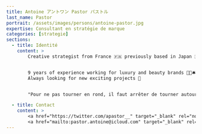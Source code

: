 ```yaml
---
title: Antoine アントワン Pastor パストル
last_name: Pastor
portrait: /assets/images/persons/antoine-pastor.jpg
expertise: Consultant en stratégie de marque
categories: [strategie]
sections:
  - title: Identité
    content: >
        Creative strategist from France 🇫🇷 previously based in Japan 🇯🇵


        9 years of experience working for luxury and beauty brands 💎💄🛎
        Always looking for new exciting projects 🌈


        "Pour ne pas tourner en rond, il faut arrêter de tourner autour du pot"

  - title: Contact
    content: >
        <a href="https://twitter.com/apastor__" target="_blank" rel="noreferrer">Twitter</a> –
        <a href="mailto:pastor.antoine@icloud.com" target="_blank" rel="noreferrer">Mail</a>
---
```

